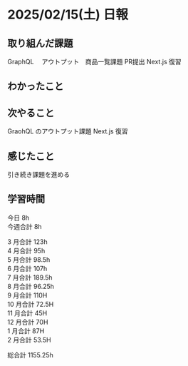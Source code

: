 # 2025/02/15(土) 日報

## 取り組んだ課題
GraphQL 　アウトプット　商品一覧課題 PR提出
Next.js 復習

## わかったこと

## 次やること
GraohQL のアウトプット課題
Next.js 復習

## 感じたこと
引き続き課題を進める

## 学習時間

今日 8h
<br />
今週合計 8h
<br />

3 月合計 123h
<br />
4 月合計 95h
<br />
5 月合計 98.5h
<br />
6 月合計 107h
<br />
7 月合計 189.5h
<br />
8 月合計 96.25h
<br />
9 月合計 110H
<br />
10 月合計 72.5H
<br />
11 月合計 45H
<br />
12 月合計 70H
<br />
1 月合計 87H
<br />
2 月合計 53.5H

総合計 1155.25h
